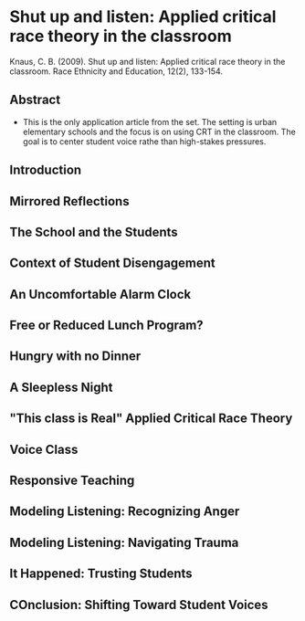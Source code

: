 # Shut up and listen: Applied critical race theory in the classroom

Knaus, C. B. (2009). Shut up and listen: Applied critical race theory 
in the classroom. Race Ethnicity and Education, 12(2), 133-154.

## Abstract

- This is the only application article from the set. The setting is
  urban elementary schools and the focus is on using CRT in the
  classroom. The goal is to center student voice rathe than
  high-stakes pressures. 

## Introduction

## Mirrored Reflections

## The School and the Students

## Context of Student Disengagement

## An Uncomfortable Alarm Clock

## Free or Reduced Lunch Program?

## Hungry with no Dinner

## A Sleepless Night

## "This class is Real" Applied Critical Race Theory

## Voice Class

## Responsive Teaching

## Modeling Listening: Recognizing Anger

## Modeling Listening: Navigating Trauma

## It Happened: Trusting Students

## COnclusion: Shifting Toward Student Voices
